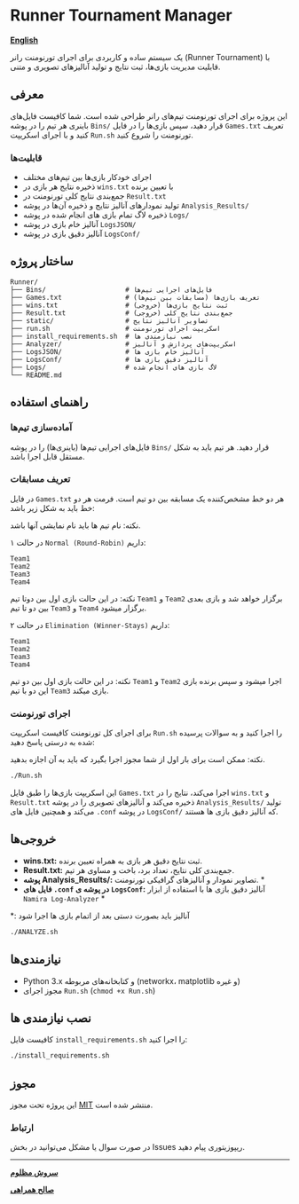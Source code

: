 # Runner Tournament Manager

[**English**](README.md)

یک سیستم ساده و کاربردی برای اجرای تورنومنت رانر (Runner Tournament) با قابلیت مدیریت بازی‌ها، ثبت نتایج و تولید آنالیزهای تصویری و متنی.

## معرفی

این پروژه برای اجرای تورنومنت تیم‌های رانر طراحی شده است. شما کافیست فایل‌های باینری هر تیم را در پوشه `Bins/` قرار دهید، سپس بازی‌ها را در فایل `Games.txt` تعریف کنید و با اجرای اسکریپت `Run.sh` تورنومنت را شروع کنید.

### قابلیت‌ها

- اجرای خودکار بازی‌ها بین تیم‌های مختلف
- ذخیره نتایج هر بازی در `wins.txt` با تعیین برنده
- جمع‌بندی نتایج کلی تورنومنت در `Result.txt`
- تولید نمودارهای آنالیز نتایج و ذخیره آن‌ها در پوشه `Analysis_Results/`
- ذخیره لاگ تمام بازی های انجام شده در پوشه `Logs/`
- آنالیز خام بازی در پوشه `LogsJSON/`
- آنالیز دقیق بازی در پوشه `LogsConf/`

## ساختار پروژه

```
Runner/
├── Bins/                    # فایل‌های اجرایی تیم‌ها
├── Games.txt                # تعریف بازی‌ها (مسابقات بین تیم‌ها)
├── wins.txt                 # ثبت نتایج بازی‌ها (خروجی)
├── Result.txt               # جمع‌بندی نتایج کلی (خروجی)
├── static/                  # تصاویر آنالیز نتایج
├── run.sh                   # اسکریپت اجرای تورنومنت
├── install_requirements.sh  # نصب نیازمندی ها
├── Analyzer/                # اسکریپت‌های پردازش و آنالیز
├── LogsJSON/                # آنالیز خام بازی ها
├── LogsConf/                # آنالیز دقیق بازی ها
├── Logs/                    # لاگ بازی های انجام شده
└── README.md
```

## راهنمای استفاده

### آماده‌سازی تیم‌ها

فایل‌های اجرایی تیم‌ها (باینری‌ها) را در پوشه `Bins/` قرار دهید. هر تیم باید به شکل مستقل قابل اجرا باشد.

### تعریف مسابقات

در فایل `Games.txt` هر دو خط مشخص‌کننده یک مسابقه بین دو تیم است. فرمت هر دو خط باید به شکل زیر باشد:

نکته: نام تیم ها باید نام نمایشی آنها باشد.

در حالت ۱ `Normal (Round-Robin)` داریم:

```
Team1
Team2
Team3
Team4
```

نکته: در این حالت بازی اول بین دوتا تیم `Team1` و `Team2` برگزار خواهد شد و بازی بعدی بین دو تا تیم `Team3` و `Team4` برگزار میشود.

در حالت ۲ `Elimination (Winner-Stays)` داریم:

```
Team1
Team2
Team3
Team4
```

نکته: در این حالت بازی اول بین دو تیم `Team1` و `Team2` اجرا میشود و سپس برنده بازی این دو با تیم `Team3` بازی میکند.



### اجرای تورنومنت

برای اجرای کل تورنومنت کافیست اسکریپت `Run.sh` را اجرا کنید و به سوالات پرسیده شده به درستی پاسخ دهید:

نکته: ممکن است برای بار اول از شما مجوز اجرا بگیرد که باید به آن اجازه بدهید.

```sh
./Run.sh
```

این اسکریپت بازی‌ها را طبق فایل `Games.txt` اجرا می‌کند، نتایج را در `wins.txt` و `Result.txt` ذخیره می‌کند و آنالیزهای تصویری را در پوشه `Analysis_Results/` تولید می‌کند و همچنین فایل های `.conf` در پوشه `LogsConf/` که آنالیز دقیق بازی ها هستند.

## خروجی‌ها

- **wins.txt:**
  ثبت نتایج دقیق هر بازی به همراه تعیین برنده.
- **Result.txt:**
  جمع‌بندی کلی نتایج، تعداد برد، باخت و مساوی هر تیم.
- **پوشه Analysis_Results/:**
  تصاویر نمودار و آنالیزهای گرافیکی تورنومنت. *
- **فایل های `.conf` در پوشه ی `LogsConf`:**
  آنالیز دقیق بازی ها با استفاده از ابزار `Namira Log-Analyzer` *

*: آنالیز باید بصورت دستی بعد از اتمام بازی ها اجرا شود
```bash
./ANALYZE.sh
```

## نیازمندی‌ها

- Python 3.x و کتابخانه‌های مربوطه (networkx، matplotlib و غیره)
- مجوز اجرای `Run.sh` (`chmod +x Run.sh`)

## نصب نیازمندی ها
کافیست فایل `install_requirements.sh` را اجرا کنید:

```sh
./install_requirements.sh
```

## مجوز

این پروژه تحت مجوز [MIT](https://opensource.org/licenses/MIT) منتشر شده است.

### ارتباط

در صورت سوال یا مشکل می‌توانید در بخش Issues ریپوزیتوری پیام دهید.

---

[**سروش مظلوم**](https://github.com/SoroushMazloum)

[**صالح همراهی**](https://github.com/SalehHamrahi)